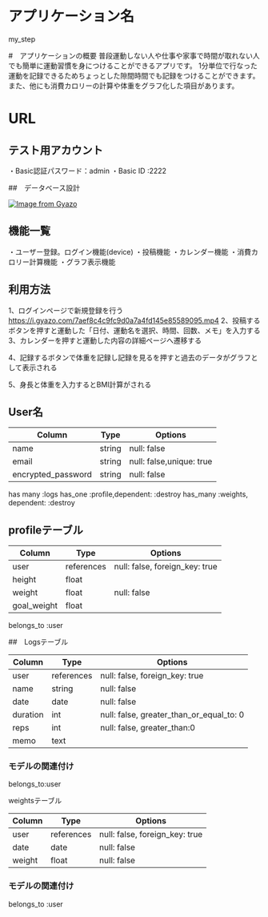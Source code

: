 # アプリケーション名
my_step

#　アプリケーションの概要
普段運動しない人や仕事や家事で時間が取れない人でも簡単に運動習慣を身につけることができるアプリです。
1分単位で行なった運動を記録できるためちょっとした隙間時間でも記録をつけることができます。
また、他にも消費カロリーの計算や体重をグラフ化した項目があります。
# URL

## テスト用アカウント
・Basic認証パスワード：admin
・Basic ID         :2222

##　データベース設計

[![Image from Gyazo](https://i.gyazo.com/d84bb89fd1cdcd944d2d3db4cc8d5e28.png)](https://gyazo.com/d84bb89fd1cdcd944d2d3db4cc8d5e28)
## 機能一覧
・ユーザー登録。ログイン機能(device)
・投稿機能
・カレンダー機能
・消費カロリー計算機能
・グラフ表示機能


## 利用方法

1、ログインページで新規登録を行う
https://i.gyazo.com/7aef8c4c9fc9d0a7a4fd145e85589095.mp4
2、投稿するボタンを押すと運動した「日付、運動名を選択、時間、回数、メモ」を入力する
3、カレンダーを押すと運動した内容の詳細ページへ遷移する

4、記録するボタンで体重を記録し記録を見るを押すと過去のデータがグラフとして表示される

5、身長と体重を入力するとBMI計算がされる









## User名

| Column               | Type   | Options     |
| ------------------   | ------ | ----------- |
| name                 | string | null: false |
| email                | string | null: false,unique: true |
| encrypted_password   | string | null: false |
 has many :logs
 has_one :profile,dependent: :destroy
has_many :weights, dependent: :destroy


## profileテーブル
| Column               | Type       | Options     |
| -----------------    | ------     | ----------- |
| user                 | references | null: false, foreign_key: true |
| height               | float        |  |
| weight               | float        | null: false |
| goal_weight          | float        | |
belongs_to :user




##　Logsテーブル

| Column         | Type       | Options                        |
| ------         | ---------- | ------------------------------ |
| user           | references | null: false, foreign_key: true |
| name           | string     | null: false                    |
| date           |  date      | null: false                    |
| duration       | int        | null: false, greater_than_or_equal_to: 0 |
| reps           | int        | null: false, greater_than:0    |
| memo           | text       |                                |
### モデルの関連付け
belongs_to:user




weightsテーブル

| Column         | Type       | Options                        |
| ------         | ---------- | ------------------------------ |
| user           | references | null: false, foreign_key: true |
| date           |  date      | null: false                    |
| weight         | float        | null: false |


 ### モデルの関連付け
belongs_to :user
